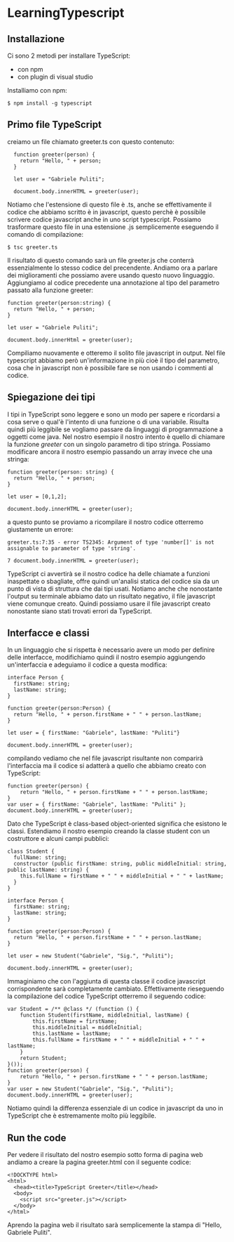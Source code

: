 # LearningTypescript

## Installazione

Ci sono 2 metodi per installare TypeScript:
  - con npm
  - con plugin di visual studio

Installiamo con npm:
```
$ npm install -g typescript
```

## Primo file TypeScript
creiamo un file chiamato greeter.ts con questo contenuto:
```
  function greeter(person) {
    return "Hello, " + person;
  }

  let user = "Gabriele Puliti";

  document.body.innerHTML = greeter(user);
```
Notiamo che l'estensione di questo file è .ts, anche se effettivamente il codice che abbiamo scritto è in javascript, questo perchè è possibile scrivere codice javascript anche in uno script typescript. Possiamo trasformare questo file in una estensione .js semplicemente eseguendo il comando di compilazione:
```
$ tsc greeter.ts
```
Il risultato di questo comando sarà un file greeter.js che conterrà essenzialmente lo stesso codice del precendente. Andiamo ora a parlare dei miglioramenti che possiamo avere usando questo nuovo linguaggio. Aggiungiamo al codice precedente una annotazione al tipo del parametro passato alla funzione greeter:
```
function greeter(person:string) {
  return "Hello, " + person;
}

let user = "Gabriele Puliti";

document.body.innerHtml = greeter(user);
```
Compiliamo nuovamente e otteremo il solito file javascript in output. Nel file typescript abbiamo però un'informazione in più cioè il tipo del parametro, cosa che in javascript non è possibile fare se non usando i commenti al codice.

## Spiegazione dei tipi
I tipi in TypeScript sono leggere e sono un modo per sapere e ricordarsi a cosa serve o qual'è l'intento di una funzione o di una variabile. Risulta quindi più leggibile se vogliamo passare da linguaggi di programmazione a oggetti come java.
Nel nostro esempio il nostro intento è quello di chiamare la funzione *greeter* con un singolo parametro di tipo stringa. Possiamo modificare ancora il nostro esempio passando un array invece che una stringa:
```
function greeter(person: string) {
  return "Hello, " + person;
}

let user = [0,1,2];

document.body.innerHTML = greeter(user);
```
a questo punto se proviamo a ricompilare il nostro codice otterremo giustamente un errore:
```
greeter.ts:7:35 - error TS2345: Argument of type 'number[]' is not assignable to parameter of type 'string'.

7 document.body.innerHTML = greeter(user);
```
TypeScript ci avvertirà se il nostro codice ha delle chiamate a funzioni inaspettate o sbagliate, offre quindi un'analisi statica del codice sia da un punto di vista di struttura che dai tipi usati.
Notiamo anche che nonostante l'output su terminale abbiamo dato un risultato negativo, il file javascript viene comunque creato. Quindi possiamo usare il file javascript creato nonostante siano stati trovati errori da TypeScript.

## Interfacce e classi
In un linguaggio che si rispetta è necessario avere un modo per definire delle interfacce, modifichiamo quindi il nostro esempio aggiungendo un'interfaccia e adeguiamo il codice a questa modifica:
```
interface Person {
  firstName: string;
  lastName: string;
}

function greeter(person:Person) {
  return "Hello, " + person.firstName + " " + person.lastName;
}

let user = { firstName: "Gabriele", lastName: "Puliti"}

document.body.innerHTML = greeter(user);
```
compilando vediamo che nel file javascript risultante non comparirà l'interfaccia ma il codice si adatterà a quello che abbiamo creato con TypeScript:
```
function greeter(person) {
    return "Hello, " + person.firstName + " " + person.lastName;
}
var user = { firstName: "Gabriele", lastName: "Puliti" };
document.body.innerHTML = greeter(user);
```
Dato che TypeScript è class-based object-oriented significa che esistono le classi. Estendiamo il nostro esempio creando la classe student con un costruttore e alcuni campi pubblici:
```
class Student {
  fullName: string;
  constructor (public firstName: string, public middleInitial: string, public lastName: string) {
    this.fullName = firstName + " " + middleInitial + " " + lastName;
  }
}

interface Person {
  firstName: string;
  lastName: string;
}

function greeter(person:Person) {
  return "Hello, " + person.firstName + " " + person.lastName;
}

let user = new Student("Gabriele", "Sig.", "Puliti");

document.body.innerHTML = greeter(user);
```
Immaginiamo che con l'aggiunta di questa classe il codice javascript corrispondente sarà completamente cambiato. Effettivamente rieseguendo la compilazione del codice TypeScript otterremo il seguendo codice:
```
var Student = /** @class */ (function () {
    function Student(firstName, middleInitial, lastName) {
        this.firstName = firstName;
        this.middleInitial = middleInitial;
        this.lastName = lastName;
        this.fullName = firstName + " " + middleInitial + " " + lastName;
    }
    return Student;
}());
function greeter(person) {
    return "Hello, " + person.firstName + " " + person.lastName;
}
var user = new Student("Gabriele", "Sig.", "Puliti");
document.body.innerHTML = greeter(user);
```
Notiamo quindi la differenza essenziale di un codice in javascript da uno in TypeScript che è estremamente molto più leggibile.

## Run the code
Per vedere il risultato del nostro esempio sotto forma di pagina web andiamo a creare la pagina greeter.html con il seguente codice:
```
<!DOCKTYPE html>
<html>
  <head><title>TypeScript Greeter</title></head>
  <body>
    <script src="greeter.js"></script>
  </body>
</html>
```
Aprendo la pagina web il risultato sarà semplicemente la stampa di "Hello, Gabriele Puliti".
